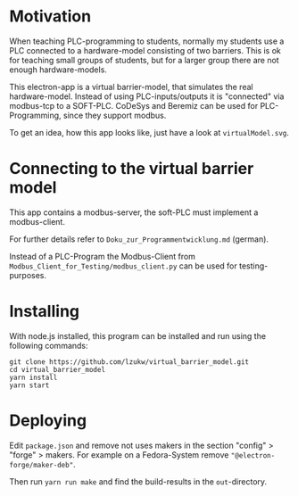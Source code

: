 # Motivation

When teaching PLC-programming to students, normally my students use a PLC connected to a hardware-model consisting of two barriers. This is ok for teaching small groups of students, but for a larger group there are not enough hardware-models.

This electron-app is a virtual barrier-model, that simulates the real hardware-model. Instead of using PLC-inputs/outputs it is "connected" via modbus-tcp to a SOFT-PLC. CoDeSys and Beremiz can be used for PLC-Programming, since they support modbus.

To get an idea, how this app looks like, just have a look at `virtualModel.svg`.

# Connecting to the virtual barrier model

This app contains a modbus-server, the soft-PLC must implement a modbus-client.

For further details refer to `Doku_zur_Programmentwicklung.md` (german).

Instead of a PLC-Program the Modbus-Client from `Modbus_Client_for_Testing/modbus_client.py` can be used for testing-purposes.


# Installing

With node.js installed, this program can be installed and run using the following commands:

```
git clone https://github.com/lzukw/virtual_barrier_model.git
cd virtual_barrier_model
yarn install
yarn start
```

# Deploying

Edit `package.json` and remove not uses makers in the section "config" > "forge" > makers. For example on a Fedora-System remove `"@electron-forge/maker-deb"`.

Then run `yarn run make` and find the build-results in the `out`-directory.
